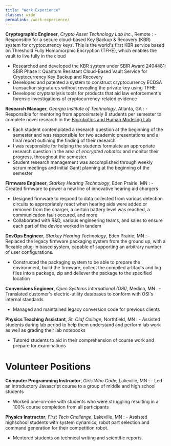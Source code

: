```yaml
---
title: "Work Experience"
classes: wide
permalink: /work-experience/
---
```


**Cryptographic Engineer**, *Crypto Asset Technology Lab inc.*, Remote
:  - Responsible for a secure cloud-based Key Backup & Recovery (KBR) system for cryptocurrency keys. This is the world's first KBR service based on Threshold Fully Homomorphic Encryption (TFHE), which enables the vault to live fully in the cloud 
   - Researched and developed the KBR system under SBIR Award 2404481: SBIR Phase I: Quantum Resistant Cloud-Based Vault Service for Cryptocurrency Key Backup and Recovery
   - Developed and patented a system to construct cryptocurrency ECDSA transaction signatures without revealing the private key using TFHE.
   - Developed cryptanalysis tools for products that aid law enforcement's forensic investigations of cryptocurrency-related evidence

**Research Manager**, *Georgia Institute of Technology*, Atlanta, GA
:  - Responsible for mentoring from approximately 8 students per semester to complete novel research in the [Biorobotics and Human Modeling Lab](https://www.biorobotics.gatech.edu/wp/)
   - Each student contemplated a research question at the beginning of the semester and was responsible for two academic presentations and a final report outlining the finding of their research
   - I was responsible for helping the students formulate an appropriate research question in the area of *encrypted robotics* and monitor their progress, throughout the semester.
   - Student research management was accomplished through weekly scrum meetings and initial Gantt planning at the beginning of the semester


**Firmware Engineer**, *Starkey Hearing Technology*, Eden Prairie, MN
:  - Created firmware to power a new line of innovative hearing aid chargers
   - Designed firmware to respond to data collected from various detection circuits to appropriately react when hearing aids were added or removed from the charger, a certain battery level was reached, a communication fault occured, and more
   - Collaborated with R&D, various engineering teams, and sales to ensure each part of the device worked in tandem


**DevOps Engineer**, *Starkey Hearing Technology*, Eden Prairie, MN
:  - Replaced the legacy firmware packaging system from the ground up, with a flexable plug-in based system, capable of supporting an arbitrary number of user configurations.
   - Constructed the packaging system to be able to prepare the environment, build the firmware, collect the compiled artifacts and log files into a package, zip and deliever the package to the specified location

**Conversions Engineer**, *Open Systems International (OSI)*, Medina, MN
:  - Translated customer's electric-utility databases to conform with OSI's internal standards
   - Managed and maintained legacy conversion code for previous clients

**Physics Teaching Assistant**, *St. Olaf College*, Northfield, MN
:  - Assisted students during lab period to help them understand and perform lab work as well as grading their lab notebooks
   - Tutored students to aid in their comprehension of course work and prepare for examinations


# Volunteer Positions

**Computer Programming Instructor**, *Girls Who Code*, Lakeville, MN
:  - Led an introductory Javascript course to a group of middle and high school students
   - Worked one-on-one with students who were struggling resulting in a 100% course completion from all participants

**Physics Instructor**, *First Tech Challenge*, Lakeville, MN
:  - Assisted highschool students with system dynamics, robot part selection and command generation for their competition robot.
   - Mentored students on technical writing and scientific reports.
